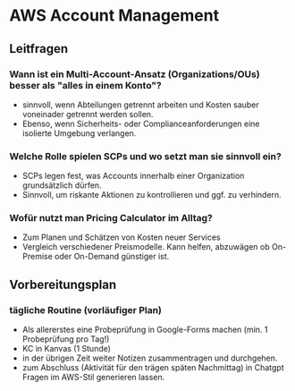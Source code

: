 # AWS Account Management

## Leitfragen

### Wann ist ein Multi-Account-Ansatz (Organizations/OUs) besser als "alles in einem Konto"?
- sinnvoll, wenn Abteilungen getrennt arbeiten und Kosten sauber voneinader getrennt werden sollen.
- Ebenso, wenn Sicherheits- oder Complianceanforderungen eine isolierte Umgebung verlangen.

### Welche Rolle spielen SCPs und wo setzt man sie sinnvoll ein?
- SCPs legen fest, was Accounts innerhalb einer Organization grundsätzlich dürfen.
- Sinnvoll, um riskante Aktionen zu kontrollieren und ggf. zu verhindern.

### Wofür nutzt man Pricing Calculator im Alltag?
- Zum Planen und Schätzen von Kosten neuer Services
- Vergleich verschiedener Preismodelle. Kann helfen, abzuwägen ob On-Premise oder On-Demand günstiger ist.


## Vorbereitungsplan

### tägliche Routine (vorläufiger Plan)
- Als allererstes eine Probeprüfung in Google-Forms machen (min. 1 Probeprüfung pro Tag!)
- KC in Kanvas (1 Stunde)
- in der übrigen Zeit weiter Notizen zusammentragen und durchgehen.
- zum Abschluss (Aktivität für den trägen späten Nachmittag) in Chatgpt Fragen im AWS-Stil generieren lassen.